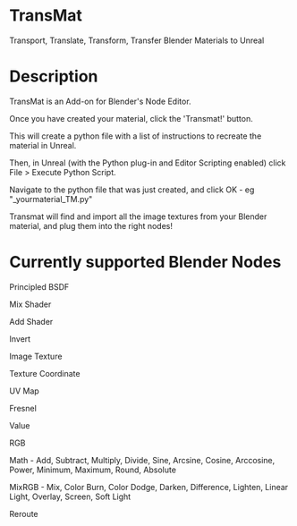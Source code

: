 # TransMat
Transport, Translate, Transform, Transfer Blender Materials to Unreal

# Description

TransMat is an Add-on for Blender's Node Editor.

Once you have created your material, click the 'Transmat!' button.

This will create a python file with a list of instructions to recreate the material in Unreal.

Then, in Unreal (with the Python plug-in and Editor Scripting enabled) click File > Execute Python Script.

Navigate to the python file that was just created, and click OK - eg "_yourmaterial_TM.py"

Transmat will find and import all the image textures from your Blender material, and plug them into the right nodes!

# Currently supported Blender Nodes

Principled BSDF

Mix Shader

Add Shader

Invert

Image Texture

Texture Coordinate

UV Map

Fresnel

Value

RGB

Math - Add, Subtract, Multiply, Divide, Sine, Arcsine, Cosine, Arccosine, Power, Minimum, Maximum, Round, Absolute

MixRGB - Mix, Color Burn, Color Dodge, Darken, Difference, Lighten, Linear Light, Overlay, Screen, Soft Light

Reroute

